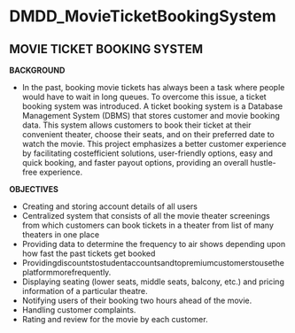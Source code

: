 # DMDD_MovieTicketBookingSystem


## MOVIE TICKET BOOKING SYSTEM

**BACKGROUND**
* In the past, booking movie tickets has always been a task where people would have to wait in long queues. To overcome this issue, a ticket booking system was introduced. A ticket booking system is a Database Management System (DBMS) that stores customer and movie booking data. This system allows customers to book their ticket at their convenient theater, choose their seats, and on their preferred date to watch the movie. This project emphasizes a better customer experience by facilitating costefficient solutions, user-friendly options, easy and quick booking, and faster payout options, providing an overall hustle-free experience.

**OBJECTIVES**
* Creating and storing account details of all users
* Centralized system that consists of all the movie theater screenings from which customers can book
tickets in a theater from list of many theaters in one place
* Providing data to determine the frequency to air shows depending upon how fast the past tickets get booked
* Providingdiscountstostudentaccountsandtopremiumcustomerstousetheplatformmorefrequently.
* Displaying seating (lower seats, middle seats, balcony, etc.) and pricing information of a particular
theatre.
* Notifying users of their booking two hours ahead of the movie.
* Handling customer complaints.
* Rating and review for the movie by each customer.
